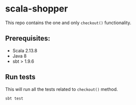 # scala-shopper

This repo contains the one and only `checkout()` functionality.

## Prerequisites:

- Scala 2.13.8
- Java 8
- sbt > 1.9.6


## Run tests

This will run all the tests related to `checkout()` method.
```shell
sbt test
```

